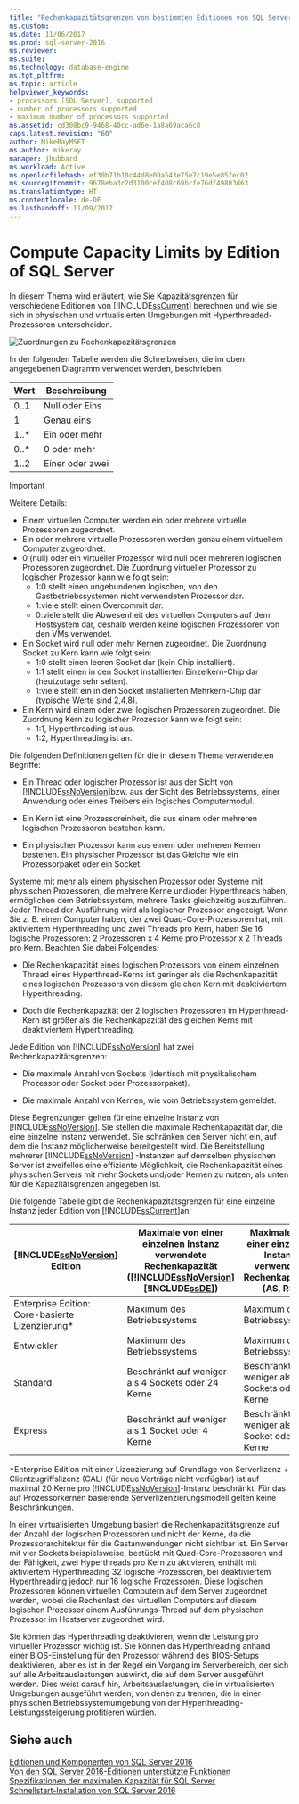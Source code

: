 ```yaml
---
title: "Rechenkapazitätsgrenzen von bestimmten Editionen von SQL Server | Microsoft-Dokumentation"
ms.custom: 
ms.date: 11/06/2017
ms.prod: sql-server-2016
ms.reviewer: 
ms.suite: 
ms.technology: database-engine
ms.tgt_pltfrm: 
ms.topic: article
helpviewer_keywords:
- processors [SQL Server], supported
- number of processors supported
- maximum number of processors supported
ms.assetid: cd308bc9-9468-40cc-ad6e-1a8a69aca6c8
caps.latest.revision: "60"
author: MikeRayMSFT
ms.author: mikeray
manager: jhubbard
ms.workload: Active
ms.openlocfilehash: ef30b71b10c44d8e09a543e75e7c19e5e85fec02
ms.sourcegitcommit: 9678eba3c2d3100cef408c69bcfe76df49803d63
ms.translationtype: HT
ms.contentlocale: de-DE
ms.lasthandoff: 11/09/2017
---
```

# <a name="compute-capacity-limits-by-edition-of-sql-server"></a>Compute Capacity Limits by Edition of SQL Server
  In diesem Thema wird erläutert, wie Sie Kapazitätsgrenzen für verschiedene Editionen von [!INCLUDE[ssCurrent](../includes/sscurrent-md.md)] berechnen und wie sie sich in physischen und virtualisierten Umgebungen mit Hyperthreaded-Prozessoren unterscheiden.  
  
 ![Zuordnungen zu Rechenkapazitätsgrenzen](../sql-server/media/compute-capacity-limits.gif "Mappings to compute capacity limits")  
  
 In der folgenden Tabelle werden die Schreibweisen, die im oben angegebenen Diagramm verwendet werden, beschrieben:  
  
|Wert|Beschreibung|  
|-----------|-----------------|  
|0..1|Null oder Eins|  
|1|Genau eins|  
|1..\*|Ein oder mehr|  
|0..\*|0 oder mehr|  
|1..2|Einer oder zwei|  
  
> [!IMPORTANT]  
> Weitere Details:  
>   
> - Einem virtuellen Computer werden ein oder mehrere virtuelle Prozessoren zugeordnet.  
> - Ein oder mehrere virtuelle Prozessoren werden genau einem virtuellem Computer zugeordnet.  
> - 0 (null) oder ein virtueller Prozessor wird null oder mehreren logischen Prozessoren zugeordnet. Die Zuordnung virtueller Prozessor zu logischer Prozessor kann wie folgt sein: 
>     -   1:0 stellt einen ungebundenen logischen, von den Gastbetriebssystemen nicht verwendeten Prozessor dar.  
>     -   1:viele stellt einen Overcommit dar.  
>     -   0:viele stellt die Abwesenheit des virtuellen Computers auf dem Hostsystem dar, deshalb werden keine logischen Prozessoren von den VMs verwendet.  
> - Ein Socket wird null oder mehr Kernen zugeordnet. Die Zuordnung Socket zu Kern kann wie folgt sein:  
>     -   1:0 stellt einen leeren Socket dar (kein Chip installiert).  
>     -   1:1 stellt einen in den Socket installierten Einzelkern-Chip dar (heutzutage sehr selten).  
>     -   1:viele stellt ein in den Socket installierten Mehrkern-Chip dar (typische Werte sind 2,4,8).  
> - Ein Kern wird einem oder zwei logischen Prozessoren zugeordnet. Die Zuordnung Kern zu logischer Prozessor kann wie folgt sein:  
>     -   1:1, Hyperthreading ist aus.  
>     -   1:2, Hyperthreading ist an.  
  
 Die folgenden Definitionen gelten für die in diesem Thema verwendeten Begriffe:  
  
-   Ein Thread oder logischer Prozessor ist aus der Sicht von [!INCLUDE[ssNoVersion](../includes/ssnoversion-md.md)]bzw. aus der Sicht des Betriebssystems, einer Anwendung oder eines Treibers ein logisches Computermodul.  
  
-   Ein Kern ist eine Prozessoreinheit, die aus einem oder mehreren logischen Prozessoren bestehen kann.  
  
-   Ein physischer Prozessor kann aus einem oder mehreren Kernen bestehen. Ein physischer Prozessor ist das Gleiche wie ein Prozessorpaket oder ein Socket.  
  
Systeme mit mehr als einem physischen Prozessor oder Systeme mit physischen Prozessoren, die mehrere Kerne und/oder Hyperthreads haben, ermöglichen dem Betriebssystem, mehrere Tasks gleichzeitig auszuführen. Jeder Thread der Ausführung wird als logischer Prozessor angezeigt. Wenn Sie z. B. einen Computer haben, der zwei Quad-Core-Prozessoren hat, mit aktiviertem Hyperthreading und zwei Threads pro Kern, haben Sie 16 logische Prozessoren: 2 Prozessoren x 4 Kerne pro Prozessor x 2 Threads pro Kern. Beachten Sie dabei Folgendes:  
  
-   Die Rechenkapazität eines logischen Prozessors von einem einzelnen Thread eines Hyperthread-Kerns ist geringer als die Rechenkapazität eines logischen Prozessors von diesem gleichen Kern mit deaktiviertem Hyperthreading.  
  
-   Doch die Rechenkapazität der 2 logischen Prozessoren im Hyperthread-Kern ist größer als die Rechenkapazität des gleichen Kerns mit deaktiviertem Hyperthreading.  
  
Jede Edition von [!INCLUDE[ssNoVersion](../includes/ssnoversion-md.md)] hat zwei Rechenkapazitätsgrenzen:  
  
- Die maximale Anzahl von Sockets (identisch mit physikalischem Prozessor oder Socket oder Prozessorpaket).  
  
- Die maximale Anzahl von Kernen, wie vom Betriebssystem gemeldet.  
  
Diese Begrenzungen gelten für eine einzelne Instanz von [!INCLUDE[ssNoVersion](../includes/ssnoversion-md.md)]. Sie stellen die maximale Rechenkapazität dar, die eine einzelne Instanz verwendet. Sie schränken den Server nicht ein, auf dem die Instanz möglicherweise bereitgestellt wird. Die Bereitstellung mehrerer [!INCLUDE[ssNoVersion](../includes/ssnoversion-md.md)] -Instanzen auf demselben physischen Server ist zweifellos eine effiziente Möglichkeit, die Rechenkapazität eines physischen Servers mit mehr Sockets und/oder Kernen zu nutzen, als unten für die Kapazitätsgrenzen angegeben ist.  
  
Die folgende Tabelle gibt die Rechenkapazitätsgrenzen für eine einzelne Instanz jeder Edition von [!INCLUDE[ssCurrent](../includes/sscurrent-md.md)]an:  
  
|[!INCLUDE[ssNoVersion](../includes/ssnoversion-md.md)] Edition|Maximale von einer einzelnen Instanz verwendete Rechenkapazität ([!INCLUDE[ssNoVersion](../includes/ssnoversion-md.md)][!INCLUDE[ssDE](../includes/ssde-md.md)])|Maximale von einer einzelnen Instanz verwendete Rechenkapazität (AS, RS)|  
|---------------------------------------|--------------------------------------------------------------------------------------------------------|-------------------------------------------------------------------|  
|Enterprise Edition: Core-basierte Lizenzierung\*|Maximum des Betriebssystems|Maximum des Betriebssystems|  
|Entwickler|Maximum des Betriebssystems|Maximum des Betriebssystems|  
|Standard|Beschränkt auf weniger als 4 Sockets oder 24 Kerne|Beschränkt auf weniger als 4 Sockets oder 24 Kerne|  
|Express|Beschränkt auf weniger als 1 Socket oder 4 Kerne|Beschränkt auf weniger als 1 Socket oder 4 Kerne|  

\*Enterprise Edition mit einer Lizenzierung auf Grundlage von Serverlizenz + Clientzugriffslizenz (CAL) (für neue Verträge nicht verfügbar) ist auf maximal 20 Kerne pro [!INCLUDE[ssNoVersion](../includes/ssnoversion-md.md)]-Instanz beschränkt. Für das auf Prozessorkernen basierende Serverlizenzierungsmodell gelten keine Beschränkungen.  
  
In einer virtualisierten Umgebung basiert die Rechenkapazitätsgrenze auf der Anzahl der logischen Prozessoren und nicht der Kerne, da die Prozessorarchitektur für die Gastanwendungen nicht sichtbar ist.  Ein Server mit vier Sockets beispielsweise, bestückt mit Quad-Core-Prozessoren und der Fähigkeit, zwei Hyperthreads pro Kern zu aktivieren, enthält mit aktiviertem Hyperthreading 32 logische Prozessoren, bei deaktiviertem Hyperthreading jedoch nur 16 logische Prozessoren. Diese logischen Prozessoren können virtuellen Computern auf dem Server zugeordnet werden, wobei die Rechenlast des virtuellen Computers auf diesem logischen Prozessor einem Ausführungs-Thread auf dem physischen Prozessor im Hostserver zugeordnet wird.  
  
Sie können das Hyperthreading deaktivieren, wenn die Leistung pro virtueller Prozessor wichtig ist. Sie können das Hyperthreading anhand einer BIOS-Einstellung für den Prozessor während des BIOS-Setups deaktivieren, aber es ist in der Regel ein Vorgang im Serverbereich, der sich auf alle Arbeitsauslastungen auswirkt, die auf dem Server ausgeführt werden. Dies weist darauf hin, Arbeitsauslastungen, die in virtualisierten Umgebungen ausgeführt werden, von denen zu trennen, die in einer physischen Betriebssystemumgebung von der Hyperthreading-Leistungssteigerung profitieren würden.  
  
## <a name="see-also"></a>Siehe auch  
 [Editionen und Komponenten von SQL Server 2016](../sql-server/editions-and-components-of-sql-server-2016.md)   
 [Von den SQL Server 2016-Editionen unterstützte Funktionen](~/sql-server/editions-and-supported-features-for-sql-server-2016.md)   
 [Spezifikationen der maximalen Kapazität für SQL Server](../sql-server/maximum-capacity-specifications-for-sql-server.md)   
 [Schnellstart-Installation von SQL Server 2016](http://msdn.microsoft.com/library/672afac9-364d-4946-ad5d-8a2d89cf8d81)  
  
  


